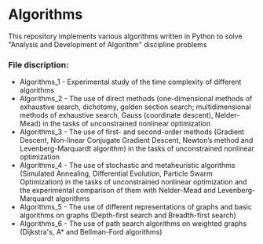 # Algorithms
This repository implements various algorithms written in Python to solve "Analysis and Development of Algorithm" discipline problems

### File discription:
- Algorithms_1 - Experimental study of the time complexity of different algorithms
- Algorithms_2 - The use of direct methods (one-dimensional methods of exhaustive search, dichotomy, golden
section search; multidimensional methods of exhaustive search, Gauss (coordinate descent),
Nelder-Mead) in the tasks of unconstrained nonlinear optimization
- Algorithms_3 - The use of first- and second-order methods (Gradient Descent, Non-linear Conjugate Gradient
Descent, Newton’s method and Levenberg-Marquardt algorithm) in the tasks of unconstrained
nonlinear optimization
- Algorithms_4 - The use of stochastic and metaheuristic algorithms (Simulated Annealing, Differential Evolution,
Particle Swarm Optimization) in the tasks of unconstrained nonlinear optimization and the
experimental comparison of them with Nelder-Mead and Levenberg-Marquardt algorithms
- Algorithms_5 - The use of different representations of graphs and basic algorithms on graphs (Depth-first search
and Breadth-first search)
- Algorithms_6 - The use of path search algorithms on weighted graphs (Dijkstra's, A* and Bellman-Ford
algorithms)

